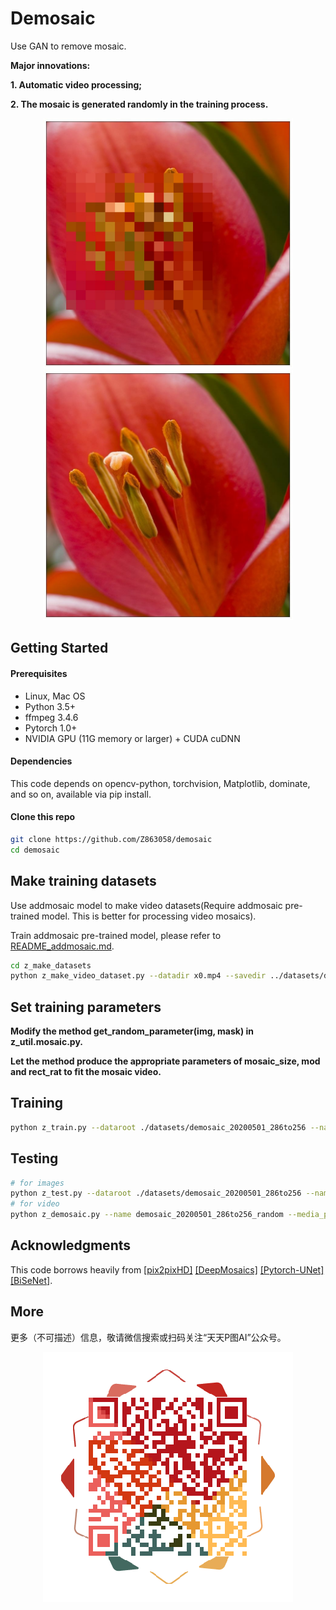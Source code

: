 # Demosaic
Use GAN to remove mosaic.

**Major innovations:**

**1. Automatic video processing;**

**2. The mosaic is generated randomly in the training process.**

<div align="center">
  <img src='./imgs/f_mosaic.jpg' width='400'/>
  <img src='./imgs/f_demosaic.jpg' width='400'/>
</div>

## Getting Started
#### Prerequisites
  - Linux, Mac OS
  - Python 3.5+
  - ffmpeg 3.4.6
  - Pytorch 1.0+
  - NVIDIA GPU (11G memory or larger) + CUDA cuDNN
#### Dependencies
This code depends on opencv-python, torchvision, Matplotlib, dominate, and so on, available via pip install.
#### Clone this repo
```bash
git clone https://github.com/Z863058/demosaic
cd demosaic
```
## Make training datasets
Use addmosaic model to make video datasets(Require addmosaic pre-trained model. This is better for processing video mosaics).

Train addmosaic pre-trained model, please refer to [README_addmosaic.md](./README_addmosaic.md).

```bash
cd z_make_datasets
python z_make_video_dataset.py --datadir x0.mp4 --savedir ../datasets/demosaic
```
## Set training parameters

**Modify the method get_random_parameter(img, mask) in z_util.mosaic.py.**

**Let the method produce the appropriate parameters of mosaic_size, mod and rect_rat to fit the mosaic video.**

## Training
```bash
python z_train.py --dataroot ./datasets/demosaic_20200501_286to256 --name demosaic_20200501_286to256_random --loadSize 286 --fineSize 256 --resize_or_crop crop --label_nc 0 --no_instance --niter 100 --niter_decay 100 --tf_log --gpu_ids 1 --continue_train
```
## Testing
```bash
# for images
python z_test.py --dataroot ./datasets/demosaic_20200501_286to256 --name demosaic_20200501_286to256_random --loadSize 256 --fineSize 256 --label_nc 0 --no_instance --gpu_ids 0
# for video
python z_demosaic.py --name demosaic_20200501_286to256_random --media_path x.mp4
```
## Acknowledgments
This code borrows heavily from [[pix2pixHD]](https://github.com/NVIDIA/pix2pixHD) [[DeepMosaics]](https://github.com/HypoX64/DeepMosaics.git) [[Pytorch-UNet]](https://github.com/milesial/Pytorch-UNet) [[BiSeNet]](https://github.com/ooooverflow/BiSeNet).

## More
更多（不可描述）信息，敬请微信搜索或扫码关注“天天P图AI”公众号。

<div align="center">
  <img src='./imgs/tswt.png' width='400'/>
</div>


